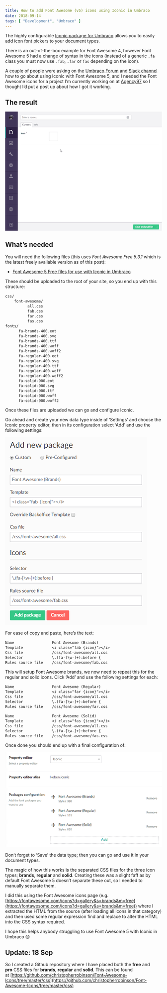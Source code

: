 ```yaml
---
title: How to add Font Awesome (v5) icons using Iconic in Umbraco
date: 2018-09-14
tags: [ "Development", "Umbraco" ]
---
```


The highly configurable [Iconic package for Umbraco](https://our.umbraco.com/packages/backoffice-extensions/iconic/) allows you to easily add icon font pickers to your document types.

There is an out-of-the-box example for Font Awesome 4, however Font Awesome 5 had a change of syntax in the icons (instead of a generic `.fa` class you must now use `.fab`, `.far` or `fas` depending on the icon).

A couple of people were asking on the [Umbraco Forum](https://our.umbraco.com/packages/backoffice-extensions/iconic/feedback/93686-iconic-for-fontawesome-pro) and [Slack channel](https://umbracians.slack.com/archives/C06G5LWBV/p1536756157000100) how to go about using Iconic with Font Awesome 5, and I needed the Font Awesome icons for a project I’m currently working on at [Agency97](https://www.agency97.com/) so I thought I’d put a post up about how I got it working.

## The result

![Umbraco Iconic Font Awesome Icons](./Umbraco-Iconic-Font-Awesome-Icons.gif)

## What’s needed

You will need the following files (this uses _Font Awesome Free 5.3.1_ which is the latest freely available version as of this post):

*   [Font Awesome 5 Free files for use with Iconic in Umbraco](/download/Font-Awesome-5-Free-files-for-use-with-Iconic-in-Umbraco.zip)

These should be uploaded to the root of your site, so you end up with this structure:

```text
css/
    font-awesome/
          all.css
          fab.css
          far.css
          fas.css
fonts/
      fa-brands-400.eot
      fa-brands-400.svg
      fa-brands-400.ttf
      fa-brands-400.woff
      fa-brands-400.woff2
      fa-regular-400.eot
      fa-regular-400.svg
      fa-regular-400.ttf
      fa-regular-400.woff
      fa-regular-400.woff2
      fa-solid-900.eot
      fa-solid-900.svg
      fa-solid-900.ttf
      fa-solid-900.woff
      fa-solid-900.woff2
```

Once these files are uploaded we can go and configure Iconic.

Go ahead and create your new data type inside of ‘Settings’ and choose the Iconic property editor, then in its configuration select ‘Add’ and use the following settings:

![Iconic configuration for Font Awesome 5 brands](./Iconic-configuration-for-Font-Awesome-5-brands.png)

For ease of copy and paste, here’s the text:

```
Name                 Font Awesome (Brands)
Template             <i class="fab {icon}"></i>
Css file             /css/font-awesome/all.css
Selector             \.(fa-[\w-]+):before {
Rules source file    /css/font-awesome/fab.css
```

This will setup Font Awesome brands, we now need to repeat this for the regular and solid icons. Click ‘Add’ and use the following settings for each:

```
Name                 Font Awesome (Regular)
Template             <i class="far {icon}"></i>
Css file             /css/font-awesome/all.css
Selector             \.(fa-[\w-]+):before {
Rules source file    /css/font-awesome/far.css
```

```
Name                 Font Awesome (Solid)
Template             <i class="fas {icon}"></i>
Css file             /css/font-awesome/all.css
Selector             \.(fa-[\w-]+):before {
Rules source file    /css/font-awesome/fas.css
```

Once done you should end up with a final configuration of:

![Iconic configuration for Font Awesome 5](./Iconic-configuration-for-Font-Awesome-5.png)

Don’t forget to ‘Save’ the data type; then you can go and use it in your document types.

The magic of how this works is the separated CSS files for the three icon types; **brands**, **regular** and **solid**. Creating these was a slight faff as by default Font Awesome 5 doesn’t separate these out, so I needed to manually separate them.

I did this using the Font Awesome icons page (e.g. [https://fontawesome.com/icons?d=gallery&s=brands&m=free](https://fontawesome.com/icons?d=gallery&s=brands&m=free)) where I extracted the HTML from the source (after loading all icons in that category) and then used some regular expression find and replace to alter the HTML into the CSS syntax required.

I hope this helps anybody struggling to use Font Awesome 5 with Iconic in Umbraco 😊

## Update: 18 Sep

So I created a Github repository where I have placed both the **free** and **pro** CSS files for **brands**, **regular** and **solid**. This can be found at [https://github.com/christopherrobinson/Font-Awesome-Icons/tree/master/css](https://github.com/christopherrobinson/Font-Awesome-Icons/tree/master/css)
